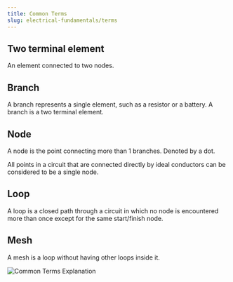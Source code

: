 ```yaml
---
title: Common Terms
slug: electrical-fundamentals/terms
---
```


## Two terminal element

An element connected to two nodes.

## Branch

A branch represents a single element, such as a resistor or a battery. A branch
is a two terminal element.

## Node

A node is the point connecting more than 1 branches. Denoted by a dot.

All points in a circuit that are connected directly by ideal conductors can be
considered to be a single node.

## Loop

A loop is a closed path through a circuit in which no node is encountered more
than once except for the same start/finish node.

## Mesh

A mesh is a loop without having other loops inside it.

![Common Terms Explanation](/electrical/common-terms-explanation.png)
